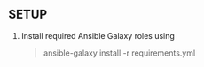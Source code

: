
##  SETUP

1) Install required Ansible Galaxy roles using
    > ansible-galaxy install -r requirements.yml
